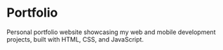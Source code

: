 # Portfolio
Personal portfolio website showcasing my web and mobile development projects, built with HTML, CSS, and JavaScript.
